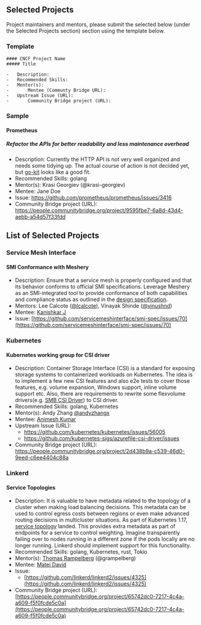 Selected Projects
-----------------

Project maintainers and mentors, please submit the selected below (under the Selected Projects section) section using the template below.

### Template

```
#### CNCF Project Name
##### Title

-	Description:
-	Recommended Skills:
-	Mentor(s):
-       Mentee (Communty Bridge URL):
-	Upstream Issue (URL):
-       Community Bridge project (URL):
```

### Sample

#### Prometheus

##### Refactor the APIs for better readability and less maintenance overhead

-	Description: Currently the HTTP API is not very well organized and needs some tidying up. The actual course of action is not decided yet, but [go-kit](https://github.com/go-kit/kit) looks like a good fit.
-	Recommended Skills: golang
-	Mentor(s): Krasi Georgiev (@krasi-georgiev)
-	Mentee: Jane Doe
-	Issue: https://github.com/prometheus/prometheus/issues/3416
-	Community Bridge project (URL): https://people.communitybridge.org/project/9595fbe7-6a8d-43d4-aebb-a54d57f33fdd

List of Selected Projects
-------------------------

### Service Mesh Interface

#### SMI Conformance with Meshery

-	Description: Ensure that a service mesh is properly configured and that its behavior conforms to official SMI specifications. Leverage Meshery as an SMI-integrated tool to provide conformance of both capabilities and compliance status as outlined in the [design specification](https://docs.google.com/document/d/1HL8Sk7NSLLj-9PRqoHYVIGyU6fZxUQFotrxbmfFtjwc/edit).
-	Mentors: Lee Calcote ([@lcalcote](https://twitter.com/lcalcote)), Vinayak Shinde ([@vinushnd](https://twitter.com/vinushnd)\)
-	Mentee: [Kanishkar J](https://people.communitybridge.org/mentee/2733c465-9ea8-4889-a3a3-e1b9215393ee,359dda52-7fb7-4fa8-82cd-a27216757a57)
-	Issue: [https://github.com/servicemeshinterface/smi-spec/issues/70](https://github.com/servicemeshinterface/smi-spec/issues/70)

### Kubernetes

#### Kubernetes working group for CSI driver

-	Description: Container Storage Interface (CSI) is a standard for exposing storage systems to containerized workloads on Kubernetes. The idea is to implement a few new CSI features and also e2e tests to cover those features, e.g. volume expansion, Windows support, inline volume support etc. Also, there are requirements to rewrite some flexvolume drivers(e.g. [SMB CSI Driver](https://github.com/kubernetes-csi/csi-driver-smb)) to CSI driver.
-	Recommended Skills: golang, Kubernetes
-	Mentor(s): Andy Zhang [@andyzhangx](https://github.com/andyzhangx)
-	Mentee: [Animesh Kumar](https://people.communitybridge.org/mentee/51d3fad8-fac8-49c0-ba18-9c96635b07f1,2d438b9a-c539-46d0-9eed-c6ee4404c88a)
-	Upstream Issue (URL):
	-	https://github.com/kubernetes/kubernetes/issues/56005
	-	https://github.com/kubernetes-sigs/azurefile-csi-driver/issues
-	Community Bridge project (URL): https://people.communitybridge.org/project/2d438b9a-c539-46d0-9eed-c6ee4404c88a

### Linkerd

#### Service Topologies

-	Description: It is valuable to have metadata related to the topology of a cluster when making load balancing decisions. This metadata can be used to control egress costs between regions or even make advanced routing decisions in multicluster situations. As part of Kubernetes 1.17, [service topology](https://kubernetes.io/docs/concepts/services-networking/service-topology/) landed. This provides extra metadata as part of endpoints for a service to control weighting. Imagine transparently failing over to nodes running in a different zone if the pods locally are no longer running. Linkerd should implement support for this functionality.
-	Recommended Skills: golang, Kubernetes, rust, Tokio
-	Mentor(s): [Thomas Rampelberg](https://twitter.com/grampelberg) (@grampelberg)
-	Mentee: [Matei David](https://people.communitybridge.org/mentee/17c3eb19-8878-40cc-bc8c-61fa0c97b381,65742dc0-7217-4c4a-a609-f5f0fcde5c0a)
-	Issue:
	-	[https://github.com/linkerd/linkerd2/issues/4325](https://github.com/linkerd/linkerd2/issues/4325)
-	Community Bridge project (URL): [https://people.communitybridge.org/project/65742dc0-7217-4c4a-a609-f5f0fcde5c0a](https://people.communitybridge.org/project/65742dc0-7217-4c4a-a609-f5f0fcde5c0a)
